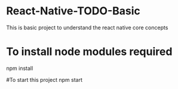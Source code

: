 # React-Native-TODO-Basic
This is basic project to understand the react native core concepts 










# To install node modules required
npm install

#To start this project 
npm start

